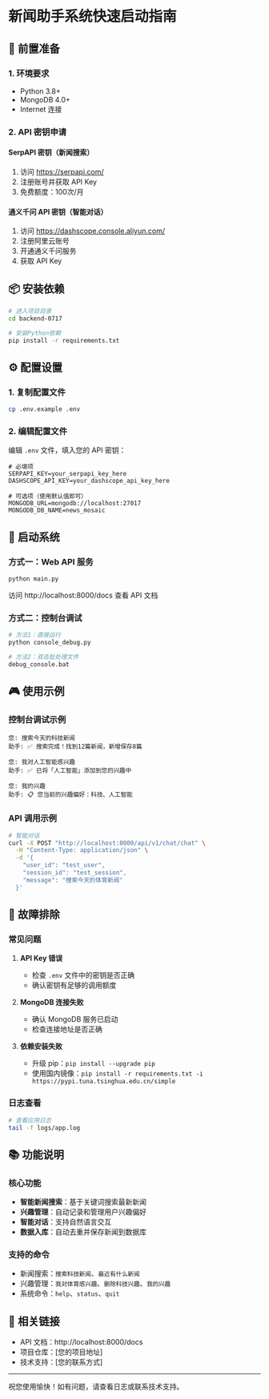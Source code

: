 # 新闻助手系统快速启动指南

## 🚀 前置准备

### 1. 环境要求
- Python 3.8+
- MongoDB 4.0+
- Internet 连接

### 2. API 密钥申请

#### SerpAPI 密钥（新闻搜索）
1. 访问 https://serpapi.com/
2. 注册账号并获取 API Key
3. 免费额度：100次/月

#### 通义千问 API 密钥（智能对话）
1. 访问 https://dashscope.console.aliyun.com/
2. 注册阿里云账号
3. 开通通义千问服务
4. 获取 API Key

## 📦 安装依赖

```bash
# 进入项目目录
cd backend-0717

# 安装Python依赖
pip install -r requirements.txt
```

## ⚙️ 配置设置

### 1. 复制配置文件
```bash
cp .env.example .env
```

### 2. 编辑配置文件
编辑 `.env` 文件，填入您的 API 密钥：

```env
# 必填项
SERPAPI_KEY=your_serpapi_key_here
DASHSCOPE_API_KEY=your_dashscope_api_key_here

# 可选项（使用默认值即可）
MONGODB_URL=mongodb://localhost:27017
MONGODB_DB_NAME=news_mosaic
```

## 🎯 启动系统

### 方式一：Web API 服务
```bash
python main.py
```
访问 http://localhost:8000/docs 查看 API 文档

### 方式二：控制台调试
```bash
# 方法1：直接运行
python console_debug.py

# 方法2：双击批处理文件
debug_console.bat
```

## 🎮 使用示例

### 控制台调试示例
```
您: 搜索今天的科技新闻
助手: ✅ 搜索完成！找到12篇新闻，新增保存8篇

您: 我对人工智能感兴趣
助手: ✅ 已将「人工智能」添加到您的兴趣中

您: 我的兴趣
助手: 📋 您当前的兴趣偏好：科技、人工智能
```

### API 调用示例
```bash
# 智能对话
curl -X POST "http://localhost:8000/api/v1/chat/chat" \
  -H "Content-Type: application/json" \
  -d '{
    "user_id": "test_user",
    "session_id": "test_session",
    "message": "搜索今天的体育新闻"
  }'
```

## 🔧 故障排除

### 常见问题

1. **API Key 错误**
   - 检查 `.env` 文件中的密钥是否正确
   - 确认密钥有足够的调用额度

2. **MongoDB 连接失败**
   - 确认 MongoDB 服务已启动
   - 检查连接地址是否正确

3. **依赖安装失败**
   - 升级 pip：`pip install --upgrade pip`
   - 使用国内镜像：`pip install -r requirements.txt -i https://pypi.tuna.tsinghua.edu.cn/simple`

### 日志查看
```bash
# 查看应用日志
tail -f logs/app.log
```

## 📚 功能说明

### 核心功能
- **智能新闻搜索**：基于关键词搜索最新新闻
- **兴趣管理**：自动记录和管理用户兴趣偏好
- **智能对话**：支持自然语言交互
- **数据入库**：自动去重并保存新闻到数据库

### 支持的命令
- 新闻搜索：`搜索科技新闻`、`最近有什么新闻`
- 兴趣管理：`我对体育感兴趣`、`删除科技兴趣`、`我的兴趣`
- 系统命令：`help`、`status`、`quit`

## 🔗 相关链接
- API 文档：http://localhost:8000/docs
- 项目仓库：[您的项目地址]
- 技术支持：[您的联系方式]

---
祝您使用愉快！如有问题，请查看日志或联系技术支持。
